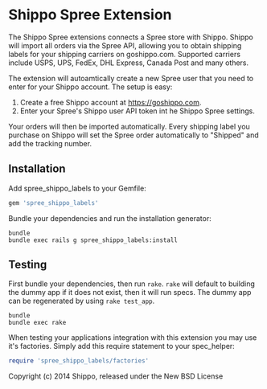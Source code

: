 Shippo Spree Extension
=================

The Shippo Spree extensions connects a Spree store with Shippo. Shippo will import all orders via the Spree API, allowing you to obtain shipping labels for your shipping carriers on goshippo.com. Supported carriers include USPS, UPS, FedEx, DHL Express, Canada Post and many others. 

The extension will autoamtically create a new Spree user that you need to enter for your Shippo account. The setup is easy:

1. Create a free Shippo account at https://goshippo.com.
2. Enter your Spree's Shippo user API token int he Shippo Spree settings.

Your orders will then be imported automatically. Every shipping label you purchase on Shippo will set the Spree order automatically to "Shipped" and add the tracking number.

Installation
------------

Add spree_shippo_labels to your Gemfile:

```ruby
gem 'spree_shippo_labels'
```

Bundle your dependencies and run the installation generator:

```shell
bundle
bundle exec rails g spree_shippo_labels:install
```

Testing
-------

First bundle your dependencies, then run `rake`. `rake` will default to building the dummy app if it does not exist, then it will run specs. The dummy app can be regenerated by using `rake test_app`.

```shell
bundle
bundle exec rake
```

When testing your applications integration with this extension you may use it's factories.
Simply add this require statement to your spec_helper:

```ruby
require 'spree_shippo_labels/factories'
```

Copyright (c) 2014 Shippo, released under the New BSD License
